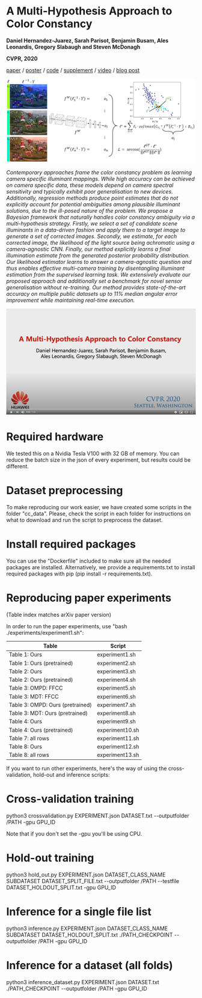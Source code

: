 # **A Multi-Hypothesis Approach to Color Constancy**

**Daniel Hernandez-Juarez, Sarah Parisot, Benjamin Busam, Ales Leonardis, Gregory Slabaugh and Steven McDonagh**

**CVPR, 2020**

[paper](https://arxiv.org/abs/2002.12896 "A Multi-Hypothesis Approach to Color Constancy paper") / [poster](https://github.com/smcdonagh/multi_hyp_cc/blob/master/06066-poster.pdf "A Multi-Hypothesis Approach to Color Constancy poster") / [code](https://github.com/huawei-noah/multi_hyp_cc "A Multi-Hypothesis Approach to Color Constancy code") / [supplement](https://arxiv.org/abs/2002.12896) / [video](http://www.noahlab.com.hk/mockdata/news/new200615/06066-1min.mp4) / [blog post](http://www.noahlab.com.hk/#/news/5ee70c18a0c07a1a3855452d)

![candidate_selection](README_img/candidate_selection.png)

*Contemporary approaches frame the color constancy problem as learning camera specific illuminant mappings. While high accuracy can be achieved on camera specific data, these models depend on camera spectral sensitivity and typically exhibit poor generalisation to new devices. Additionally, regression methods produce point estimates that do not explicitly account for potential ambiguities among plausible illuminant solutions, due to the ill-posed nature of the problem. We propose a Bayesian framework that naturally handles color constancy ambiguity via a multi-hypothesis strategy. Firstly, we select a set of candidate scene illuminants in a data-driven fashion and apply them to a target image to generate a set of corrected images. Secondly, we estimate, for each corrected image, the likelihood of the light source being achromatic using a camera-agnostic CNN. Finally, our method explicitly learns a final illumination estimate from the generated posterior probability distribution. Our likelihood estimator learns to answer a camera-agnostic question and thus enables effective multi-camera training by disentangling illuminant estimation from the supervised learning task. We extensively evaluate our proposed approach and additionally set a benchmark for novel sensor generalisation without re-training. Our method provides state-of-the-art accuracy on multiple public datasets up to 11% median angular error improvement while maintaining real-time execution.*

[![A Multi-Hypothesis Approach to Color Constancy Video](README_img/06066-youtube.png)](https://youtu.be/3NjLnmFyXwI)

# Required hardware

We tested this on a Nvidia Tesla V100 with 32 GB of memory. You can reduce the batch size in the json of every experiment, but results could be different.

# Dataset preprocessing

To make reproducing our work easier, we have created some scripts in the folder "cc_data". Please, check the script in each folder for instructions on what to download and run the script to preprocess the dataset.

# Install required packages

You can use the "Dockerfile" included to make sure all the needed packages are installed. Alternatively, we provide a requirements.txt to install required packages with pip (pip install -r requirements.txt).

# Reproducing paper experiments
(Table index matches arXiv paper version)

In order to run the paper experiments, use "bash ./experiments/experiment1.sh":

| Table                             |   Script         |
| --------------------------------- | ---------------- |
| Table 1: Ours                     | experiment1.sh   |
| Table 1: Ours (pretrained)        | experiment2.sh   |
| Table 2: Ours                     | experiment3.sh   |
| Table 2: Ours (pretrained)        | experiment4.sh   |
| Table 3: OMPD: FFCC               | experiment5.sh   |
| Table 3: MDT: FFCC                | experiment6.sh   |
| Table 3: OMPD: Ours (pretrained)  | experiment7.sh   |
| Table 3: MDT: Ours (pretrained)   | experiment8.sh   |
| Table 4: Ours                     | experiment9.sh   |
| Table 4: Ours (pretrained)        | experiment10.sh  |
| Table 7: all rows                 | experiment11.sh  |
| Table 8: Ours                     | experiment12.sh  |
| Table 8: all rows                 | experiment13.sh  |

If you want to run other experiments, here's the way of using the cross-validation, hold-out and inference scripts:

# Cross-validation training
python3 crossvalidation.py EXPERIMENT.json DATASET.txt --outputfolder /PATH -gpu GPU_ID

Note that if you don't set the -gpu you'll be using CPU.

# Hold-out training
python3 hold_out.py EXPERIMENT.json DATASET_CLASS_NAME SUBDATASET DATASET_SPLIT_FILE.txt --outputfolder /PATH --testfile DATASET_HOLDOUT_SPLIT.txt -gpu GPU_ID

# Inference for a single file list
python3 inference.py EXPERIMENT.json DATASET_CLASS_NAME SUBDATASET DATASET_HOLDOUT_SPLIT.txt ./PATH_CHECKPOINT --outputfolder /PATH -gpu GPU_ID

# Inference for a dataset (all folds)
python3 inference_dataset.py EXPERIMENT.json DATASET.txt ./PATH_CHECKPOINT --outputfolder /PATH -gpu GPU_ID
